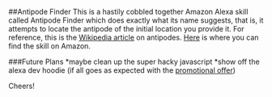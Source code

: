 ##Antipode Finder
This is a hastily cobbled together Amazon Alexa skill called Antipode Finder which does exactly what its name suggests, that is, it attempts to locate the antipode of the initial location you provide it. For reference, this is the [Wikipedia article](https://en.wikipedia.org/wiki/Antipodes) on antipodes. [Here](https://www.amazon.com/dp/B01MYB16FE/ref=sr_1_1?s=digital-skills&ie=UTF8&qid=1485747970&sr=1-1&keywords=Antipode+finder) is where you can find the skill on Amazon. 

###Future Plans
*maybe clean up the super hacky javascript
*show off the alexa dev hoodie (if all goes as expected with the [promotional offer](https://developer.amazon.com/alexa-skills-kit/alexa-developer-skill-promotion))

Cheers!

